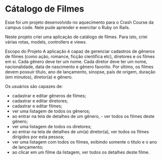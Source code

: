 # Cátalogo de Filmes

Esse foi um projeto desenvolvido no aquecimento para o Crash Course da campus code. Nele pude aprender e exercitar o Ruby on Rails.

Neste projeto criei uma aplicação de catálogo de filmes. Para isto, criei várias rotas, models, controllers e views.

Escopo do Projeto
A aplicação é capaz de gerenciar cadastros de gêneros de filmes (como ação, romance, ficção científica etc), diretores e os filmes em si. Cada gênero deve ter um nome. Cada diretor deve ter um nome, nacionalidade, data de nascimento e gênero favorito. Por último, os filmes devem possuir título, ano de lançamento, sinopse, país de origem, duração (em minutos), diretor(a) e gênero.

Os usuários são capazes de:

- cadastrar e editar gêneros de filmes;
- cadastrar e editar diretores;
- cadastrar e editar filmes;
- ver uma listagem de todos os gêneros;
- ao entrar na tela de detalhes de um gênero, - ver todos os filmes deste gênero;
- ver uma listagem de todos os diretores;
- ao entrar na tela de detalhes de um(a) diretor(a), ver todos os filmes dirigidos por esta pessoa;
- ver uma listagem com todos os filmes, exibindo somente o título e o ano de lançamento;
- ao clicar em um filme da listagem, ver todos os detalhes deste filme.
